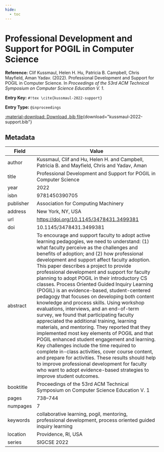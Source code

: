 ```yaml
---
hide:
  - toc
---
```


# Professional Development and Support for POGIL in Computer Science

**Reference:** Clif Kussmaul, Helen H. Hu, Patricia B. Campbell, Chris Mayfield, Aman Yadav. (2022). Professional Development and Support for POGIL in Computer Science. In *Proceedings of the 53rd ACM Technical Symposium on Computer Science Education V. 1*.

<div class="grid" markdown="1">

**Entry Key:** `#!tex \cite{kussmaul-2022-support}`

**Entry Type:** `@inproceedings`

</div>

[:material-download: Download .bib file](kussmaul-2022-support.bib){download="kussmaul-2022-support.bib"}

## Metadata

Field | Value
------|------
author | Kussmaul, Clif and Hu, Helen H. and Campbell, Patricia B. and Mayfield, Chris and Yadav, Aman
title | Professional Development and Support for POGIL in Computer Science
year | 2022
isbn | 9781450390705
publisher | Association for Computing Machinery
address | New York, NY, USA
url | https://doi.org/10.1145/3478431.3499381
doi | 10.1145/3478431.3499381
abstract | To encourage and support faculty to adopt active learning pedagogies, we need to understand: (1) what faculty perceive as the challenges and benefits of adoption; and (2) how professional development and support affect faculty adoption. This paper describes a project to provide professional development and support for faculty planning to adopt POGIL in their introductory CS classes. Process Oriented Guided Inquiry Learning (POGIL) is an evidence-based, student-centered pedagogy that focuses on developing both content knowledge and process skills. Using workshop evaluations, interviews, and an end-of-term survey, we found that participating faculty appreciated the additional training, learning materials, and mentoring. They reported that they implemented most key elements of POGIL and that POGIL enhanced student engagement and learning. Key challenges include the time required to complete in-class activities, cover course content, and prepare for activities. These results should help to improve professional development for faculty who want to adopt evidence-based strategies to improve student outcomes.
booktitle | Proceedings of the 53rd ACM Technical Symposium on Computer Science Education V. 1
pages | 738–744
numpages | 7
keywords | collaborative learning, pogil, mentoring, professional development, process oriented guided inquiry learning
location | Providence, RI, USA
series | SIGCSE 2022
